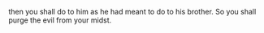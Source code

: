 then you shall do to him as he had meant to do to his brother. So you shall purge the evil from your midst.
